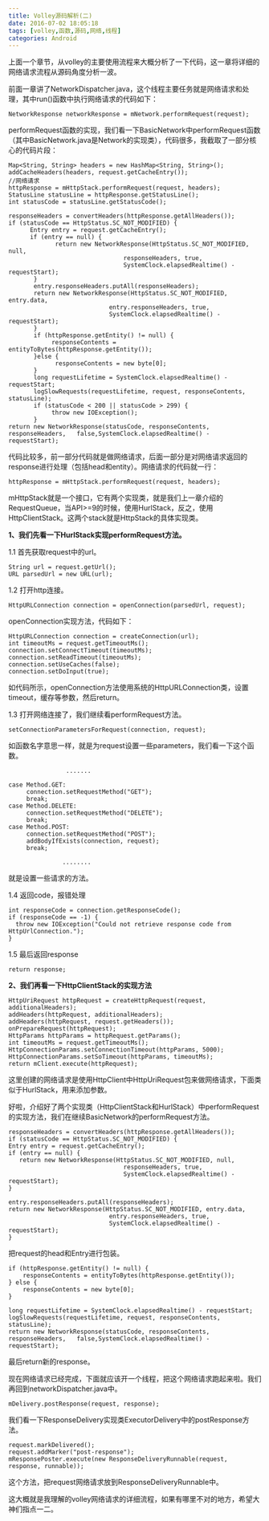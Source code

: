 ```yaml
---
title: Volley源码解析(二)
date: 2016-07-02 18:05:18
tags: [volley,函数,源码,网络,线程]
categories: Android
---
```


上面一个章节，从volley的主要使用流程来大概分析了一下代码，这一章将详细的网络请求流程从源码角度分析一波。

前面一章讲了NetworkDispatcher.java，这个线程主要任务就是网络请求和处理，其中run()函数中执行网络请求的代码如下：

```
NetworkResponse networkResponse = mNetwork.performRequest(request);

```
performRequest函数的实现，我们看一下BasicNetwork中performRequest函数（其中BasicNetwork.java是Network的实现类），代码很多，我截取了一部分核心的代码片段：

```
Map<String, String> headers = new HashMap<String, String>();
addCacheHeaders(headers, request.getCacheEntry());
//网络请求
httpResponse = mHttpStack.performRequest(request, headers);
StatusLine statusLine = httpResponse.getStatusLine();
int statusCode = statusLine.getStatusCode();

responseHeaders = convertHeaders(httpResponse.getAllHeaders());
if (statusCode == HttpStatus.SC_NOT_MODIFIED) {
      Entry entry = request.getCacheEntry();
      if (entry == null) {
             return new NetworkResponse(HttpStatus.SC_NOT_MODIFIED, null,
                                responseHeaders, true,
                                SystemClock.elapsedRealtime() - requestStart);
       }
       entry.responseHeaders.putAll(responseHeaders);
       return new NetworkResponse(HttpStatus.SC_NOT_MODIFIED, entry.data,
                            entry.responseHeaders, true,
                            SystemClock.elapsedRealtime() - requestStart);
       }
       if (httpResponse.getEntity() != null) {
            responseContents = entityToBytes(httpResponse.getEntity());
       }else {
             responseContents = new byte[0];
       }
       long requestLifetime = SystemClock.elapsedRealtime() - requestStart;
       logSlowRequests(requestLifetime, request, responseContents, statusLine);
       if (statusCode < 200 || statusCode > 299) {
            throw new IOException();
       }
return new NetworkResponse(statusCode, responseContents, responseHeaders,   false,SystemClock.elapsedRealtime() - requestStart);
```
代码比较多，前一部分代码就是做网络请求，后面一部分是对网络请求返回的response进行处理（包括head和entity）。网络请求的代码就一行：

```
httpResponse = mHttpStack.performRequest(request, headers);
```
mHttpStack就是一个接口，它有两个实现类，就是我们上一章介绍的RequestQueue，当API>=9的时候，使用HurlStack，反之，使用HttpClientStack。这两个stack就是HttpStack的具体实现类。

**1、我们先看一下HurlStack实现performRequest方法。**

1.1 首先获取request中的url。

```
String url = request.getUrl();
URL parsedUrl = new URL(url);
```

1.2 打开http连接。

```
HttpURLConnection connection = openConnection(parsedUrl, request);
```
openConnection实现方法，代码如下：

```
HttpURLConnection connection = createConnection(url);
int timeoutMs = request.getTimeoutMs();
connection.setConnectTimeout(timeoutMs);
connection.setReadTimeout(timeoutMs);
connection.setUseCaches(false);
connection.setDoInput(true);
```
如代码所示，openConnection方法使用系统的HttpURLConnection类，设置timeout，缓存等参数，然后return。

1.3 打开网络连接了，我们继续看performRequest方法。

```
setConnectionParametersForRequest(connection, request);
```
如函数名字意思一样，就是为request设置一些parameters，我们看一下这个函数。

```
                .......
                
case Method.GET:
     connection.setRequestMethod("GET");
     break;
case Method.DELETE:
     connection.setRequestMethod("DELETE");
     break;
case Method.POST:
     connection.setRequestMethod("POST");
     addBodyIfExists(connection, request);
     break;
     
               ........
```
就是设置一些请求的方法。

1.4 返回code，报错处理

```
int responseCode = connection.getResponseCode();
if (responseCode == -1) {
  throw new IOException("Could not retrieve response code from HttpUrlConnection.");
}
```
1.5 最后返回response

```
return response;
```

**2、我们再看一下HttpClientStack的实现方法**

```
HttpUriRequest httpRequest = createHttpRequest(request, additionalHeaders);
addHeaders(httpRequest, additionalHeaders);
addHeaders(httpRequest, request.getHeaders());
onPrepareRequest(httpRequest);
HttpParams httpParams = httpRequest.getParams();
int timeoutMs = request.getTimeoutMs();
HttpConnectionParams.setConnectionTimeout(httpParams, 5000);
HttpConnectionParams.setSoTimeout(httpParams, timeoutMs);
return mClient.execute(httpRequest);
```
这里创建的网络请求是使用HttpClient中HttpUriRequest包来做网络请求，下面类似于HurlStack，用来添加参数。

好啦，介绍好了两个实现类（HttpClientStack和HurlStack）中performRequest的实现方法，我们在继续BasicNetwork的performRequest方法。

```
responseHeaders = convertHeaders(httpResponse.getAllHeaders());
if (statusCode == HttpStatus.SC_NOT_MODIFIED) {
Entry entry = request.getCacheEntry();
if (entry == null) {
   return new NetworkResponse(HttpStatus.SC_NOT_MODIFIED, null,
                                responseHeaders, true,
                                SystemClock.elapsedRealtime() - requestStart);
}
                   
entry.responseHeaders.putAll(responseHeaders);
return new NetworkResponse(HttpStatus.SC_NOT_MODIFIED, entry.data,
                            entry.responseHeaders, true,
                            SystemClock.elapsedRealtime() - requestStart);
}

```
把request的head和Entry进行包装。

```
if (httpResponse.getEntity() != null) {
    responseContents = entityToBytes(httpResponse.getEntity());
} else {
    responseContents = new byte[0];
}
                
long requestLifetime = SystemClock.elapsedRealtime() - requestStart;
logSlowRequests(requestLifetime, request, responseContents, statusLine);
return new NetworkResponse(statusCode, responseContents, responseHeaders,   false,SystemClock.elapsedRealtime() - requestStart);

```
最后return新的response。

现在网络请求已经完成，下面就应该开一个线程，把这个网络请求跑起来啦。我们再回到networkDispatcher.java中。

```
mDelivery.postResponse(request, response);

```
我们看一下ResponseDelivery实现类ExecutorDelivery中的postResponse方法。

```
request.markDelivered();
request.addMarker("post-response");
mResponsePoster.execute(new ResponseDeliveryRunnable(request, response, runnable));
```
这个方法，把request网络请求放到ResponseDeliveryRunnable中。

这大概就是我理解的volley网络请求的详细流程，如果有哪里不对的地方，希望大神们指点一二。